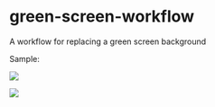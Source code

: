 # green-screen-workflow

A workflow for replacing a green screen background

Sample:

![](https://github.com/ShayanShahsiah/green-screen-workflow/blob/master/dance.gif)

![](https://github.com/ShayanShahsiah/green-screen-workflow/blob/master/output.gif)